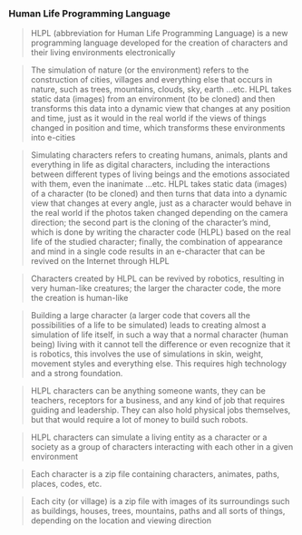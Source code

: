 ### Human Life Programming Language

>HLPL (abbreviation for Human Life Programming Language) is a new programming language developed for the creation of characters and their living environments electronically

>The simulation of nature (or the environment) refers to the construction of cities, villages and everything else that occurs in nature, such as trees, mountains, clouds, sky, earth ...etc. HLPL takes static data (images) from an environment (to be cloned) and then transforms this data into a dynamic view that changes at any position and time, just as it would in the real world if the views of things changed in position and time, which transforms these environments into e-cities

>Simulating characters refers to creating humans, animals, plants and everything in life as digital characters, including the interactions between different types of living beings and the emotions associated with them, even the inanimate ...etc. HLPL takes static data (images) of a character (to be cloned) and then turns that data into a dynamic view that changes at every angle, just as a character would behave in the real world if the photos taken changed depending on the camera direction; the second part is the cloning of the character’s mind, which is done by writing the character code (HLPL) based on the real life of the studied character; finally, the combination of appearance and mind in a single code results in an e-character that can be revived on the Internet through HLPL

>Characters created by HLPL can be revived by robotics, resulting in very human-like creatures; the larger the character code, the more the creation is human-like 

>Building a large character (a larger code that covers all the possibilities of a life to be simulated) leads to creating almost a simulation of life itself, in such a way that a normal character (human being) living with it cannot tell the difference or even recognize that it is robotics, this involves the use of simulations in skin, weight, movement styles and everything else. This requires high technology and a strong foundation.

>HLPL characters can be anything someone wants, they can be teachers, receptors for a business, and any kind of job that requires guiding and leadership. They can also hold physical jobs themselves, but that would require a lot of money to build such robots.

>HLPL characters can simulate a living entity as a character or a society as a group of characters interacting with each other in a given environment

>Each character is a zip file containing characters, animates, paths, places, codes, etc.

>Each city (or village) is a zip file with images of its surroundings such as buildings, houses, trees, mountains, paths and all sorts of things, depending on the location and viewing direction
